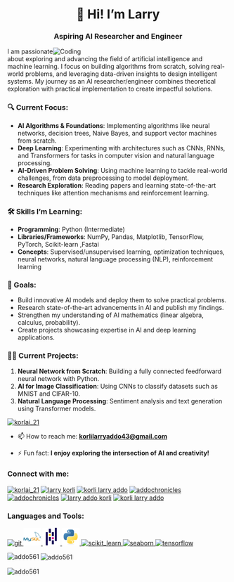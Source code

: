 <h1 align='center'>👋 Hi! I’m Larry</h1>
<h3 align="center">Aspiring AI Researcher and Engineer</h3>
<img align='right' alt='Coding' width='400' src='https://res.cloudinary.com/lwgatsby/f_auto/www/uploads/2020/04/1200px-What-is-artificial-intelligence-_What_is_artificial_intelligence.jpg'>

I am passionate about exploring and advancing the field of artificial intelligence and machine learning. I focus on building algorithms from scratch, solving real-world problems, and leveraging data-driven insights to design intelligent systems. My journey as an AI researcher/engineer combines theoretical exploration with practical implementation to create impactful solutions.

### 🔍 Current Focus:
- **AI Algorithms & Foundations**: Implementing algorithms like neural networks, decision trees, Naive Bayes, and support vector machines from scratch.  
- **Deep Learning**: Experimenting with architectures such as CNNs, RNNs, and Transformers for tasks in computer vision and natural language processing.  
- **AI-Driven Problem Solving**: Using machine learning to tackle real-world challenges, from data preprocessing to model deployment.  
- **Research Exploration**: Reading papers and learning state-of-the-art techniques like attention mechanisms and reinforcement learning.

### 🛠️ Skills I’m Learning:
- **Programming**: Python (Intermediate)  
- **Libraries/Frameworks**: NumPy, Pandas, Matplotlib, TensorFlow, PyTorch, Scikit-learn ,Fastai 
- **Concepts**: Supervised/unsupervised learning, optimization techniques, neural networks, natural language processing (NLP), reinforcement learning  

### 🌱 Goals:
- Build innovative AI models and deploy them to solve practical problems.  
- Research state-of-the-art advancements in AI and publish my findings.  
- Strengthen my understanding of AI mathematics (linear algebra, calculus, probability).  
- Create projects showcasing expertise in AI and deep learning applications.  

### 👨‍💻 Current Projects:
1. **Neural Network from Scratch**: Building a fully connected feedforward neural network with Python.  
2. **AI for Image Classification**: Using CNNs to classify datasets such as MNIST and CIFAR-10.  
3. **Natural Language Processing**: Sentiment analysis and text generation using Transformer models.

<p align="left"> <a href="https://twitter.com/korlai_21" target="blank"><img src="https://img.shields.io/twitter/follow/korlai_21?logo=twitter&style=for-the-badge" alt="korlai_21" /></a> </p>

- 📫 How to reach me: **korlilarryaddo43@gmail.com**  

- ⚡ Fun fact: **I enjoy exploring the intersection of AI and creativity!**

### Connect with me:
<p align="left">
<a href="https://twitter.com/korlai_21" target="blank"><img align="center" src="https://raw.githubusercontent.com/rahuldkjain/github-profile-readme-generator/master/src/images/icons/Social/twitter.svg" alt="korlai_21" height="30" width="40" /></a>
<a href="https://linkedin.com/in/larry korli" target="blank"><img align="center" src="https://raw.githubusercontent.com/rahuldkjain/github-profile-readme-generator/master/src/images/icons/Social/linked-in-alt.svg" alt="larry korli" height="30" width="40" /></a>
<a href="https://kaggle.com/korli larry addo" target="blank"><img align="center" src="https://raw.githubusercontent.com/rahuldkjain/github-profile-readme-generator/master/src/images/icons/Social/kaggle.svg" alt="korli larry addo" height="30" width="40" /></a>
<a href="https://instagram.com/addochronicles" target="blank"><img align="center" src="https://raw.githubusercontent.com/rahuldkjain/github-profile-readme-generator/master/src/images/icons/Social/instagram.svg" alt="addochronicles" height="30" width="40" /></a>
<a href="https://www.youtube.com/c/addochronicles" target="blank"><img align="center" src="https://raw.githubusercontent.com/rahuldkjain/github-profile-readme-generator/master/src/images/icons/Social/youtube.svg" alt="addochronicles" height="30" width="40" /></a>
<a href="https://www.hackerrank.com/larry addo korli" target="blank"><img align="center" src="https://raw.githubusercontent.com/rahuldkjain/github-profile-readme-generator/master/src/images/icons/Social/hackerrank.svg" alt="larry addo korli" height="30" width="40" /></a>
<a href="https://www.leetcode.com/korli larry addo" target="blank"><img align="center" src="https://raw.githubusercontent.com/rahuldkjain/github-profile-readme-generator/master/src/images/icons/Social/leet-code.svg" alt="korli larry addo" height="30" width="40" /></a>
</p>

### Languages and Tools:
<p align="left"> 
<a href="https://git-scm.com/" target="_blank" rel="noreferrer"> <img src="https://www.vectorlogo.zone/logos/git-scm/git-scm-icon.svg" alt="git" width="40" height="40"/> </a> 
<a href="https://www.mysql.com/" target="_blank" rel="noreferrer"> <img src="https://raw.githubusercontent.com/devicons/devicon/master/icons/mysql/mysql-original-wordmark.svg" alt="mysql" width="40" height="40"/> </a> 
<a href="https://pandas.pydata.org/" target="_blank" rel="noreferrer"> <img src="https://raw.githubusercontent.com/devicons/devicon/2ae2a900d2f041da66e950e4d48052658d850630/icons/pandas/pandas-original.svg" alt="pandas" width="40" height="40"/> </a> 
<a href="https://www.python.org" target="_blank" rel="noreferrer"> <img src="https://raw.githubusercontent.com/devicons/devicon/master/icons/python/python-original.svg" alt="python" width="40" height="40"/> </a> 
<a href="https://scikit-learn.org/" target="_blank" rel="noreferrer"> <img src="https://upload.wikimedia.org/wikipedia/commons/0/05/Scikit_learn_logo_small.svg" alt="scikit_learn" width="40" height="40"/> </a> 
<a href="https://seaborn.pydata.org/" target="_blank" rel="noreferrer"> <img src="https://seaborn.pydata.org/_images/logo-mark-lightbg.svg" alt="seaborn" width="40" height="40"/> </a> 
<a href="https://www.tensorflow.org" target="_blank" rel="noreferrer"> <img src="https://www.vectorlogo.zone/logos/tensorflow/tensorflow-icon.svg" alt="tensorflow" width="40" height="40"/> </a> 
</p>

<p><img align="left" src="https://github-readme-stats.vercel.app/api/top-langs?username=addo561&show_icons=true&locale=en&layout=compact" alt="addo561" /></p>

<p>&nbsp;<img align="center" src="https://github-readme-stats.vercel.app/api?username=addo561&show_icons=true&locale=en" alt="addo561" /></p>

<p><img align="center" src="https://github-readme-streak-stats.herokuapp.com/?user=addo561&" alt="addo561" /></p>
